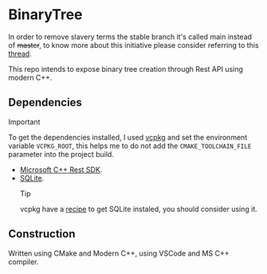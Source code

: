 # BinaryTree
In order to remove slavery terms the stable branch it's called main instead of ~~master~~, to know more about this initiative please consider referring to this [thread](https://twitter.com/mislav/status/1270388510684598272). 

This repo intends to expose binary tree creation through Rest API using modern C++.

## Dependencies

> [!IMPORTANT]
> To get the dependencies installed, I used [vcpkg](https://aka.ms/vcpkg) and set the environment variable `VCPKG_ROOT`, this helps me to do not add the `CMAKE_TOOLCHAIN_FILE` parameter into the project build.

- [Microsoft C++ Rest SDK](https://github.com/Microsoft/cpprestsdk).
- [SQLite](https://sqlite.org/index.html).
    > [!TIP]
    > vcpkg have a [recipe](https://github.com/microsoft/vcpkg/blob/master/docs/examples/installing-and-using-packages.md) to get SQLite instaled, you should consider using it.

## Construction
Written using CMake and Modern C++, using VSCode and MS C++ compiler.